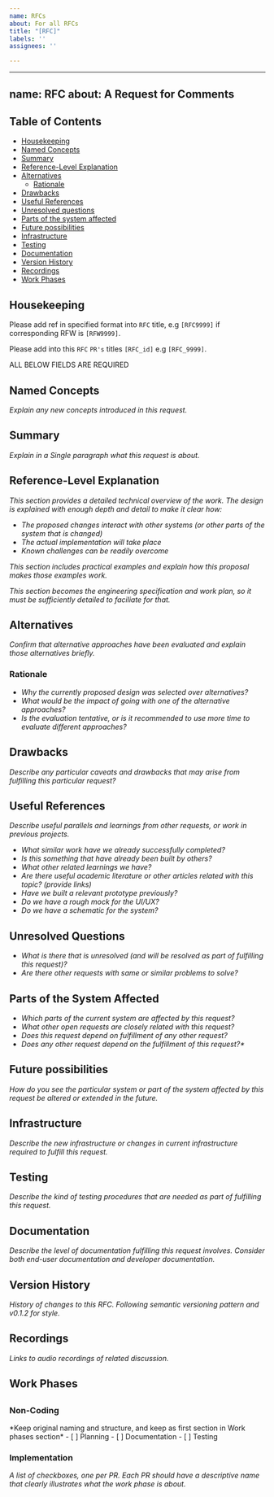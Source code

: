```yaml
---
name: RFCs
about: For all RFCs
title: "[RFC]"
labels: ''
assignees: ''

---
```


---
name: RFC
about: A Request for Comments
---

<h2 id="table-of-contents">Table of Contents</h2>

- [Housekeeping](#housekeeping)
- [Named Concepts](#named-concepts)
- [Summary](#summary)
- [Reference-Level Explanation](#reference-level-explanation)
- [Alternatives](#alternatives)
  * [Rationale](#rationale)
- [Drawbacks](#drawbacks)
- [Useful References](#useful-references)
- [Unresolved questions](#unresolved-questions)
- [Parts of the system affected](#parts-of-the-system-affected)
- [Future possibilities](#future-possibilities)
- [Infrastructure](#infrastructure)
- [Testing](#testing)
- [Documentation](#documentation)
- [Version History](#version-history)
- [Recordings](#recordings)
- [Work Phases](#work-phases)

<h2 id="housekeeping">Housekeeping</h2>

Please add ref in specified format into `RFC` title, e.g `[RFC9999]` if corresponding RFW is `[RFW9999]`.

Please add into this `RFC` `PR's` titles `[RFC_id]` e.g `[RFC_9999]`.

ALL BELOW FIELDS ARE REQUIRED

<h2 id="named-concepts">Named Concepts</h2>

*Explain any new concepts introduced in this request.*

<h2 id="summary">Summary</h2>

*Explain in a Single paragraph what this request is about.*

<h2 id="reference-level-explanation">Reference-Level Explanation</h2>

*This section provides a detailed technical overview of the work. The design is explained with enough depth and detail to make it clear how:*

<em>

- The proposed changes interact with other systems (or other parts of the system that is changed)
- The actual implementation will take place
- Known challenges can be readily overcome

</em>

*This section includes practical examples and explain how this proposal makes those examples work.*

*This section becomes the engineering specification and work plan, so it must be sufficiently detailed to faciliate for that.*

<h2 id="alternatives">Alternatives</h2>


*Confirm that alternative approaches have been evaluated and explain those alternatives briefly.*

<h3 id="rationale">Rationale</h3>

<em>

- Why the currently proposed design was selected over alternatives?
- What would be the impact of going with one of the alternative approaches?
- Is the evaluation tentative, or is it recommended to use more time to evaluate different approaches?
</em>

<h2 id="drawbacks">Drawbacks</h2>

*Describe any particular caveats and drawbacks that may arise from fulfilling this particular request?*

<h2 id="useful-rererences">Useful References</h2>

*Describe useful parallels and learnings from other requests, or work in previous projects.*

<em>
  
- What similar work have we already successfully completed?
- Is this something that have already been built by others?
- What other related learnings we have?
- Are there useful academic literature or other articles related with this topic? (provide links)
- Have we built a relevant prototype previously?
- Do we have a rough mock for the UI/UX?
- Do we have a schematic for the system?

</em>

<h2 id="unresolved-questions">Unresolved Questions</h2>

<em>

- What is there that is unresolved (and will be resolved as part of fulfilling this request)?
- Are there other requests with same or similar problems to solve?
  
</em>

<h2 id="parts-of-the-system-affected">Parts of the System Affected</h2>

<em>

- Which parts of the current system are affected by this request?
- What other open requests are closely related with this request?
- Does this request depend on fulfillment of any other request?
- Does any other request depend on the fulfillment of this request?*

</em>
 
<h2 id="future-possibilities">Future possibilities</h2>

*How do you see the particular system or part of the system affected by this request be altered or extended in the future.*

<h2 id="infrastructure">Infrastructure</h2>

*Describe the new infrastructure or changes in current infrastructure required to fulfill this request.*

<h2 id="testing">Testing</h2>

*Describe the kind of testing procedures that are needed as part of fulfilling this request.*

<h2 id="documentation">Documentation</h2>

*Describe the level of documentation fulfilling this request involves. Consider both end-user documentation and developer documentation.*

<h2 id="version-history">Version History</h2>

*History of changes to this RFC. Following semantic versioning pattern and v0.1.2 for style.*

<h2 id="recordings">Recordings</h2>

*Links to audio recordings of related discussion.*

## Work Phases
<h2 id="work-phases"></h2>

<h3 id="non-coding">Non-Coding</h3>
*Keep original naming and structure, and keep as first section in Work phases section*
  - [ ] Planning
  - [ ] Documentation
  - [ ] Testing

<h3 id="implementation">Implementation</h3>

*A list of checkboxes, one per PR. Each PR should have a descriptive name that clearly illustrates what the work phase is about.*
